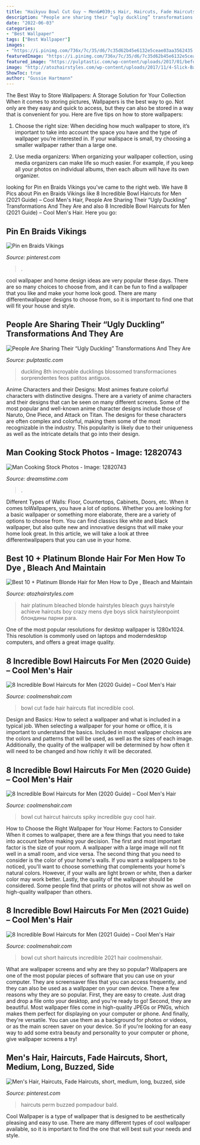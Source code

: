 ```yaml
---
title: "Haikyuu Bowl Cut Guy ~ Men&#039;s Hair, Haircuts, Fade Haircuts, Short, Medium, Long, Buzzed, Side"
description: "People are sharing their “ugly duckling” transformations and they are"
date: "2022-06-03"
categories:
- "Best Wallpaper"
tags: ["Best Wallpaper"]
images:
- "https://i.pinimg.com/736x/7c/35/d6/7c35d62b45e6132e5ceae03aa3562435.jpg"
featuredImage: "https://i.pinimg.com/736x/7c/35/d6/7c35d62b45e6132e5ceae03aa3562435.jpg"
featured_image: "https://pulptastic.com/wp-content/uploads/2017/01/before-after-ugly-duckling-beauty-transformation-12.jpg"
image: "http://atozhairstyles.com/wp-content/uploads/2017/11/4-Slick-Back-Platinum-Bleached-Hairstyle.jpg"
ShowToc: true
author: "Gussie Hartmann"
---
```



The Best Way to Store Wallpapers: A Storage Solution for Your Collection
When it comes to storing pictures, Wallpapers is the best way to go. Not only are they easy and quick to access, but they can also be stored in a way that is convenient for you. Here are five tips on how to store wallpapers:
1) Choose the right size: When deciding how much wallpaper to store, it’s important to take into account the space you have and the type of wallpaper you’re interested in. If your wallspace is small, try choosing a smaller wallpaper rather than a large one.

2) Use media organizers: When organizing your wallpaper collection, using media organizers can make life so much easier. For example, if you keep all your photos on individual albums, then each album will have its own organizer.

	

		
looking for Pin en Braids Vikings you've came to the right web. We have 8 Pics about Pin en Braids Vikings like 8 Incredible Bowl Haircuts for Men (2021 Guide) – Cool Men&#039;s Hair, People Are Sharing Their “Ugly Duckling” Transformations And They Are and also 8 Incredible Bowl Haircuts for Men (2021 Guide) – Cool Men&#039;s Hair. Here you go:
		
    
## Pin En Braids Vikings

<img loading=lazy src="https://i.pinimg.com/736x/e8/63/ff/e863ff9adafdea0f61cb72300dcdda12.jpg" onerror="this.onerror=null;this.src='https://tse3.mm.bing.net/th?id=OIP.uOEN-ejFNqvItiCq8ctVrwHaJQ&amp;pid=15.1';" alt="Pin en Braids Vikings">

_Source: pinterest.com_

>. 

	

cool wallpaper and home design ideas are very popular these days. There are so many choices to choose from, and it can be fun to find a wallpaper that you like and make your home look good. There are many differentwallpaper designs to choose from, so it is important to find one that will fit your house and style.

    
## People Are Sharing Their “Ugly Duckling” Transformations And They Are

<img loading=lazy src="https://pulptastic.com/wp-content/uploads/2017/01/before-after-ugly-duckling-beauty-transformation-12.jpg" onerror="this.onerror=null;this.src='https://tse1.mm.bing.net/th?id=OIP.xgfv3U_y75rsKxEScg_kAgHaEv&amp;pid=15.1';" alt="People Are Sharing Their “Ugly Duckling” Transformations And They Are">

_Source: pulptastic.com_

>duckling 8th incroyable ducklings blossomed transformaciones sorprendentes feos patitos antiguos. 

	

Anime Characters and their Designs: Most animes feature colorful characters with distinctive designs.
There are a variety of anime characters and their designs that can be seen on many different screens. Some of the most popular and well-known anime character designs include those of Naruto, One Piece, and Attack on Titan. The designs for these characters are often complex and colorful, making them some of the most recognizable in the industry. This popularity is likely due to their uniqueness as well as the intricate details that go into their design.

    
## Man Cooking Stock Photos - Image: 12820743

<img loading=lazy src="https://thumbs.dreamstime.com/z/man-cooking-12820743.jpg" onerror="this.onerror=null;this.src='https://tse1.mm.bing.net/th?id=OIP.cQ3ZrImrPOhoENW_N1743gHaKD&amp;pid=15.1';" alt="Man Cooking Stock Photos - Image: 12820743">

_Source: dreamstime.com_

>. 

	

Different Types of Walls: Floor, Countertops, Cabinets, Doors, etc.
When it comes toWallpapers, you have a lot of options. Whether you are looking for a basic wallpaper or something more elaborate, there are a variety of options to choose from. You can find classics like white and black wallpaper, but also quite new and innovative designs that will make your home look great. In this article, we will take a look at three differentwallpapers that you can use in your home.

    
## Best 10 + Platinum Blonde Hair For Men How To Dye , Bleach And Maintain

<img loading=lazy src="http://atozhairstyles.com/wp-content/uploads/2017/11/4-Slick-Back-Platinum-Bleached-Hairstyle.jpg" onerror="this.onerror=null;this.src='https://tse4.mm.bing.net/th?id=OIP.F6PVZ-0ARPOerqok6l88CgHaMW&amp;pid=15.1';" alt="Best 10 + Platinum Blonde Hair for Men How to Dye , Bleach and Maintain">

_Source: atozhairstyles.com_

>hair platinum bleached blonde hairstyles bleach guys hairstyle achieve haircuts boy crazy mens dye boys slick hairstyleonpoint блондины парни para. 

	

One of the most popular resolutions for desktop wallpaper is 1280x1024. This resolution is commonly used on laptops and moderndesktop computers, and offers a great image quality.

    
## 8 Incredible Bowl Haircuts For Men (2020 Guide) – Cool Men&#039;s Hair

<img loading=lazy src="https://coolmenshair.com/wp-content/uploads/bowl-cut-men-2.jpg" onerror="this.onerror=null;this.src='https://tse3.mm.bing.net/th?id=OIP.OWDP_VavCX4FsO3qLDyvLQHaJQ&amp;pid=15.1';" alt="8 Incredible Bowl Haircuts for Men (2020 Guide) – Cool Men&#039;s Hair">

_Source: coolmenshair.com_

>bowl cut fade hair haircuts flat incredible cool. 

	

Design and Basics: How to select a wallpaper and what is included in a typical job.
When selecting a wallpaper for your home or office, it is important to understand the basics. Included in most wallpaper choices are the colors and patterns that will be used, as well as the sizes of each image. Additionally, the quality of the wallpaper will be determined by how often it will need to be changed and how richly it will be decorated.

    
## 8 Incredible Bowl Haircuts For Men (2020 Guide) – Cool Men&#039;s Hair

<img loading=lazy src="https://coolmenshair.com/wp-content/uploads/bowl-cut-men-3.jpg" onerror="this.onerror=null;this.src='https://tse4.mm.bing.net/th?id=OIP.7MXDXWuRFYOvzfQECZ17TAHaJQ&amp;pid=15.1';" alt="8 Incredible Bowl Haircuts for Men (2020 Guide) – Cool Men&#039;s Hair">

_Source: coolmenshair.com_

>bowl cut haircut haircuts spiky incredible guy cool hair. 

	

How to Choose the Right Wallpaper for Your Home: Factors to Consider
When it comes to wallpaper, there are a few things that you need to take into account before making your decision. The first and most important factor is the size of your room. A wallpaper with a large image will not fit well in a small room, and vice versa. 
The second thing that you need to consider is the color of your home's walls. If you want a wallpapers to be noticed, you'll want to choose something that complements your home's natural colors. However, if your walls are light brown or white, then a darker color may work better. 
Lastly, the quality of the wallpaper should be considered. Some people find that prints or photos will not show as well on high-quality wallpaper than others.

    
## 8 Incredible Bowl Haircuts For Men (2021 Guide) – Cool Men&#039;s Hair

<img loading=lazy src="https://coolmenshair.com/wp-content/uploads/bowl-cut-men-4.jpg" onerror="this.onerror=null;this.src='https://tse4.mm.bing.net/th?id=OIP.cv-94Exn8wBB_E9VLH7LRAHaIr&amp;pid=15.1';" alt="8 Incredible Bowl Haircuts for Men (2021 Guide) – Cool Men&#039;s Hair">

_Source: coolmenshair.com_

>bowl cut short haircuts incredible 2021 hair coolmenshair. 

	

What are wallpaper screens and why are they so popular?
Wallpapers are one of the most popular pieces of software that you can use on your computer. They are screensaver files that you can access frequently, and they can also be used as a wallpaper on your own device. There a few reasons why they are so popular. First, they are easy to create. Just drag and drop a file onto your desktop, and you're ready to go! Second, they are beautiful. Most wallpaper files come in high-quality JPEGs or PNGs, which makes them perfect for displaying on your computer or phone. And finally, they're versatile. You can use them as a background for photos or videos, or as the main screen saver on your device. So if you're looking for an easy way to add some extra beauty and personality to your computer or phone, give wallpaper screens a try!

    
## Men&#039;s Hair, Haircuts, Fade Haircuts, Short, Medium, Long, Buzzed, Side

<img loading=lazy src="https://i.pinimg.com/736x/7c/35/d6/7c35d62b45e6132e5ceae03aa3562435.jpg" onerror="this.onerror=null;this.src='https://tse3.mm.bing.net/th?id=OIP.vWGalwtTA5PauI3E_xZvBwHaJQ&amp;pid=15.1';" alt="Men&#039;s Hair, Haircuts, Fade Haircuts, short, medium, long, buzzed, side">

_Source: pinterest.com_

>haircuts perm buzzed pompadour bald. 

	

Cool Wallpaper is a type of wallpaper that is designed to be aesthetically pleasing and easy to use. There are many different types of cool wallpaper available, so it is important to find the one that will best suit your needs and style.

